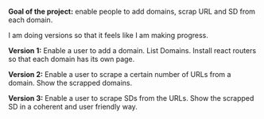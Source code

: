 **Goal of the project:** enable people to add domains, scrap URL and SD from each domain. 

I am doing versions so that it feels like I am making progress. 

**Version 1:** Enable a user to add a domain. List Domains. Install react routers so that each domain has its own page.

**Version 2:** Enable a user to scrape a certain number of URLs from a domain. Show the scrapped domains.

**Version 3:** Enable a user to scrape SDs from the URLs. Show the scrapped SD in a coherent and user friendly way.
